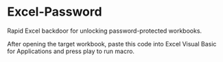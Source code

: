 # Excel-Password
Rapid Excel backdoor for unlocking password-protected workbooks.

After opening the target workbook, paste this code into Excel Visual Basic for Applications and press play to run macro.
